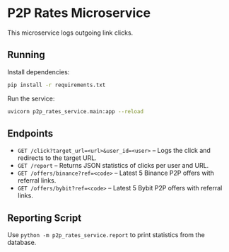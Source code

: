 # P2P Rates Microservice

This microservice logs outgoing link clicks.

## Running

Install dependencies:
```bash
pip install -r requirements.txt
```

Run the service:
```bash
uvicorn p2p_rates_service.main:app --reload
```

## Endpoints

- `GET /click?target_url=<url>&user_id=<user>` – Logs the click and redirects to the target URL.
- `GET /report` – Returns JSON statistics of clicks per user and URL.
- `GET /offers/binance?ref=<code>` – Latest 5 Binance P2P offers with referral links.
- `GET /offers/bybit?ref=<code>` – Latest 5 Bybit P2P offers with referral links.

## Reporting Script

Use `python -m p2p_rates_service.report` to print statistics from the database.
